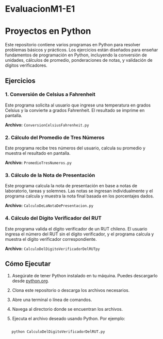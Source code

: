# EvaluacionM1-E1

# Proyectos en Python

Este repositorio contiene varios programas en Python para resolver problemas básicos y prácticos. Los ejercicios están diseñados para enseñar fundamentos de programación en Python, incluyendo la conversión de unidades, cálculos de promedio, ponderaciones de notas, y validación de dígitos verificadores.

## Ejercicios

### 1. Conversión de Celsius a Fahrenheit

Este programa solicita al usuario que ingrese una temperatura en grados Celsius y la convierte a grados Fahrenheit. El resultado se imprime en pantalla.

**Archivo:** `ConversionCelsiusFahrenheit.py`

### 2. Cálculo del Promedio de Tres Números

Este programa recibe tres números del usuario, calcula su promedio y muestra el resultado en pantalla.

**Archivo:** `PromedioTresNumeros.py`

### 3. Cálculo de la Nota de Presentación

Este programa calcula la nota de presentación en base a notas de laboratorio, tareas y solemnes. Las notas se ingresan individualmente y el programa calcula y muestra la nota final basada en los porcentajes dados.

**Archivo:** `CalculoDeLaNotaDePresentacion.py`

### 4. Cálculo del Dígito Verificador del RUT

Este programa valida el dígito verificador de un RUT chileno. El usuario ingresa el número del RUT sin el dígito verificador, y el programa calcula y muestra el dígito verificador correspondiente.

**Archivo:** `CalculoDelDigitoVerificadorDelRUTpy`

## Cómo Ejecutar

1. Asegúrate de tener Python instalado en tu máquina. Puedes descargarlo desde [python.org](https://www.python.org/).

2. Clona este repositorio o descarga los archivos necesarios.

3. Abre una terminal o línea de comandos.

4. Navega al directorio donde se encuentran los archivos.

5. Ejecuta el archivo deseado usando Python. Por ejemplo:

    ```bash
```
   python CalculoDelDigitoVerificadorDelRUT.py
   ```
